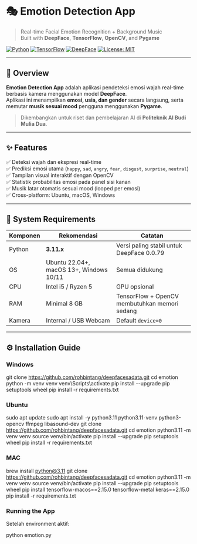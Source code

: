 # 🎭 Emotion Detection App  
> Real-time Facial Emotion Recognition + Background Music  
> Built with **DeepFace**, **TensorFlow**, **OpenCV**, and **Pygame**

[![Python](https://img.shields.io/badge/Python-3.11-blue.svg)](https://www.python.org/downloads/release/python-3110/)
[![TensorFlow](https://img.shields.io/badge/TensorFlow-2.15-orange.svg)](https://www.tensorflow.org/)
[![DeepFace](https://img.shields.io/badge/DeepFace-0.0.79-green.svg)](https://github.com/serengil/deepface)
[![License: MIT](https://img.shields.io/badge/License-MIT-yellow.svg)](LICENSE)

---

## 🧠 Overview

**Emotion Detection App** adalah aplikasi pendeteksi emosi wajah real-time berbasis kamera menggunakan model **DeepFace**.  
Aplikasi ini menampilkan **emosi, usia, dan gender** secara langsung, serta memutar **musik sesuai mood** pengguna menggunakan **Pygame**.

> Dikembangkan untuk riset dan pembelajaran AI di **Politeknik AI Budi Mulia Dua**.

---

## ✨ Features

✅ Deteksi wajah dan ekspresi real-time  
✅ Prediksi emosi utama (`happy`, `sad`, `angry`, `fear`, `disgust`, `surprise`, `neutral`)  
✅ Tampilan visual interaktif dengan OpenCV  
✅ Statistik probabilitas emosi pada panel sisi kanan  
✅ Musik latar otomatis sesuai mood (looped per emosi)  
✅ Cross-platform: Ubuntu, macOS, Windows  

---



## 🧩 System Requirements

| Komponen | Rekomendasi | Catatan |
|-----------|--------------|---------|
| Python | **3.11.x** | Versi paling stabil untuk DeepFace 0.0.79 |
| OS | Ubuntu 22.04+, macOS 13+, Windows 10/11 | Semua didukung |
| CPU | Intel i5 / Ryzen 5 | GPU opsional |
| RAM | Minimal 8 GB | TensorFlow + OpenCV membutuhkan memori sedang |
| Kamera | Internal / USB Webcam | Default `device=0` |

---

## ⚙️ Installation Guide

### Windows

git clone https://github.com/rohbintang/deepfacesadata.git
cd emotion
python -m venv venv
venv\Scripts\activate
pip install --upgrade pip setuptools wheel
pip install -r requirements.txt

### Ubuntu
sudo apt update
sudo apt install -y python3.11 python3.11-venv python3-opencv ffmpeg libasound-dev
git clone https://github.com/rohbintang/deepfacesadata.git
cd emotion
python3.11 -m venv venv
source venv/bin/activate
pip install --upgrade pip setuptools wheel
pip install -r requirements.txt

### MAC
brew install python@3.11
git clone https://github.com/rohbintang/deepfacesadata.git
cd emotion
python3.11 -m venv venv
source venv/bin/activate
pip install --upgrade pip setuptools wheel
pip install tensorflow-macos==2.15.0 tensorflow-metal keras==2.15.0
pip install -r requirements.txt

### Running the App

Setelah environment aktif:

python emotion.py
